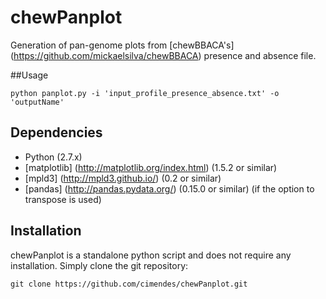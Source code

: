 # chewPanplot

Generation of pan-genome plots from [chewBBACA's] (https://github.com/mickaelsilva/chewBBACA) presence and absence file.

##Usage

    python panplot.py -i 'input_profile_presence_absence.txt' -o 'outputName'
    
## Dependencies

- Python (2.7.x)
- [matplotlib] (http://matplotlib.org/index.html) (1.5.2 or similar)
- [mpld3] (http://mpld3.github.io/) (0.2 or similar)
- [pandas] (http://pandas.pydata.org/) (0.15.0 or similar) (if the option to transpose is used)

## Installation

chewPanplot is a standalone python script and does not require any installation. Simply clone the git repository:

    git clone https://github.com/cimendes/chewPanplot.git
